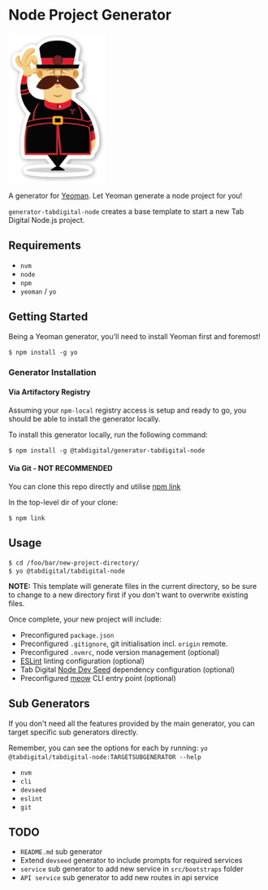 # Node Project Generator

![Yeoman Logo](yeoman-logo.png)

A generator for [Yeoman](https://yeoman.io). Let Yeoman generate a node project for you!

`generator-tabdigital-node` creates a base template to start a new Tab Digital Node.js project.

## Requirements

+ `nvm`
+ `node`
+ `npm`
+ `yeoman` / `yo`

## Getting Started

Being a Yeoman generator, you'll need to install Yeoman first and foremost!

```shell
$ npm install -g yo
```

### Generator Installation

#### Via Artifactory Registry

Assuming your `npm-local` registry access is setup and ready to go, you should be able to install the generator locally.

To install this generator locally, run the following command:

```shell
$ npm install -g @tabdigital/generator-tabdigital-node
```

#### Via Git - NOT RECOMMENDED

You can clone this repo directly and utilise [npm link](https://docs.npmjs.com/cli/link)

In the top-level dir of your clone:

```shell
$ npm link
```

## Usage

```shell
$ cd /foo/bar/new-project-directory/
$ yo @tabdigital/tabdigital-node
```

**NOTE:** This template will generate files in the current directory, so be sure to change to a new directory first if you don't want to overwrite existing files.

Once complete, your new project will include:

+ Preconfigured `package.json`
+ Preconfigured `.gitignore`, git initialisation incl. `origin` remote.
+ Preconfigured `.nvmrc`, node version management (optional)
+ [ESLint](http://eslint.org/) linting configuration (optional)
+ Tab Digital [Node Dev Seed](https://github.tabcorp.com.au/tabdigital/node-dev-seed) dependency configuration (optional)
+ Preconfigured [meow](https://github.com/sindresorhus/meow) CLI entry point (optional)

## Sub Generators
If you don't need all the features provided by the main generator, you can target specific sub generators directly.

Remember, you can see the options for each by running: `yo @tabdigital/tabdigital-node:TARGETSUBGENERATOR --help`

+ `nvm`
+ `cli`
+ `devseed`
+ `eslint`
+ `git`

## TODO

+ `README.md` sub generator
+ Extend `devseed` generator to include prompts for required services
+ `service` sub generator to add new service in `src/bootstraps` folder
+ `API service` sub generator to add new routes in api service
